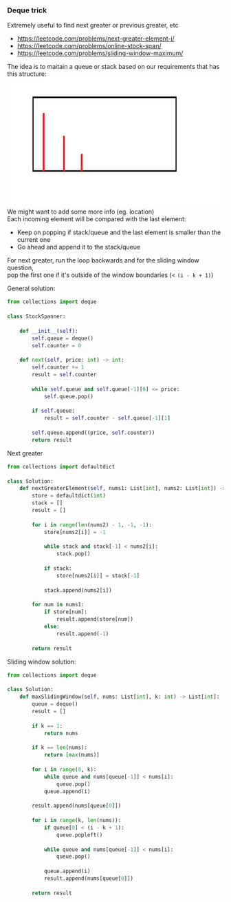 ### Deque trick

Extremely useful to find next greater or previous greater, etc
* https://leetcode.com/problems/next-greater-element-i/
* https://leetcode.com/problems/online-stock-span/
* https://leetcode.com/problems/sliding-window-maximum/

The idea is to maitain a queue or stack based on our requirements that has this structure: <br />
<img src="../../static/deque.png" height=300 width=500 /> <br />
We might want to add some more info (eg. location) <br />
Each incoming element will be compared with the last element: <br />
* Keep on popping if stack/queue and the last element is smaller than the current one
* Go ahead and append it to the stack/queue

For next greater, run the loop backwards and for the sliding window question, <br />
pop the first one if it's outside of the window boundaries (< `(i - k + 1)`)

General solution: 
```py
from collections import deque

class StockSpanner:

    def __init__(self):
        self.queue = deque()
        self.counter = 0

    def next(self, price: int) -> int:
        self.counter += 1
        result = self.counter
        
        while self.queue and self.queue[-1][0] <= price:
            self.queue.pop()
        
        if self.queue:
            result = self.counter - self.queue[-1][1]
        
        self.queue.append((price, self.counter))
        return result
```
Next greater
```py
from collections import defaultdict

class Solution:
    def nextGreaterElement(self, nums1: List[int], nums2: List[int]) -> List[int]:
        store = defaultdict(int)
        stack = []
        result = []
        
        for i in range(len(nums2) - 1, -1, -1):
            store[nums2[i]] = -1
            
            while stack and stack[-1] < nums2[i]:
                stack.pop()
            
            if stack:
                store[nums2[i]] = stack[-1]
            
            stack.append(nums2[i])
            
        for num in nums1:
            if store[num]:
                result.append(store[num])
            else:
                result.append(-1)
                
        return result
```
Sliding window solution: 
```py
from collections import deque

class Solution:
    def maxSlidingWindow(self, nums: List[int], k: int) -> List[int]:
        queue = deque()
        result = []
        
        if k == 1:
            return nums
        
        if k == len(nums):
            return [max(nums)]
        
        for i in range(0, k):
            while queue and nums[queue[-1]] < nums[i]:
                queue.pop()
            queue.append(i)
        
        result.append(nums[queue[0]])
        
        for i in range(k, len(nums)):            
            if queue[0] < (i - k + 1):
                queue.popleft()
                
            while queue and nums[queue[-1]] < nums[i]:
                queue.pop()
                
            queue.append(i)
            result.append(nums[queue[0]])
            
        return result
```